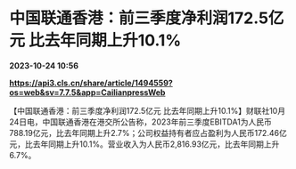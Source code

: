# 中国联通香港：前三季度净利润172.5亿元 比去年同期上升10.1%

**2023-10-24 10:56**

**https://api3.cls.cn/share/article/1494559?os=web&sv=7.7.5&app=CailianpressWeb**

【中国联通香港：前三季度净利润172.5亿元 比去年同期上升10.1%】财联社10月24日电，中国联通香港在港交所公告称，2023年前三季度EBITDA1为人民币788.19亿元，比去年同期上升2.7%；公司权益持有者应占盈利为人民币172.46亿元，比去年同期上升10.1%。营业收入为人民币2,816.93亿元，比去年同期上升6.7%。